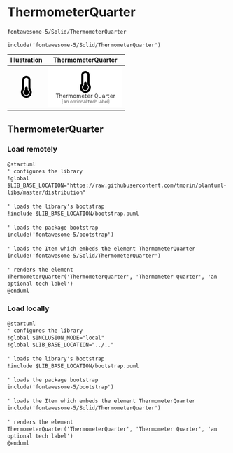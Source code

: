 # ThermometerQuarter


```text
fontawesome-5/Solid/ThermometerQuarter
```

```text
include('fontawesome-5/Solid/ThermometerQuarter')
```



| Illustration | ThermometerQuarter |
| :---: | :---: |
| ![illustration for Illustration](../../fontawesome-5/Solid/ThermometerQuarter.png) | ![illustration for ThermometerQuarter](../../fontawesome-5/Solid/ThermometerQuarter.Local.png) |




## ThermometerQuarter

### Load remotely
```plantuml
@startuml
' configures the library
!global $LIB_BASE_LOCATION="https://raw.githubusercontent.com/tmorin/plantuml-libs/master/distribution"

' loads the library's bootstrap
!include $LIB_BASE_LOCATION/bootstrap.puml

' loads the package bootstrap
include('fontawesome-5/bootstrap')

' loads the Item which embeds the element ThermometerQuarter
include('fontawesome-5/Solid/ThermometerQuarter')

' renders the element
ThermometerQuarter('ThermometerQuarter', 'Thermometer Quarter', 'an optional tech label')
@enduml
```

### Load locally
```plantuml
@startuml
' configures the library
!global $INCLUSION_MODE="local"
!global $LIB_BASE_LOCATION="../.."

' loads the library's bootstrap
!include $LIB_BASE_LOCATION/bootstrap.puml

' loads the package bootstrap
include('fontawesome-5/bootstrap')

' loads the Item which embeds the element ThermometerQuarter
include('fontawesome-5/Solid/ThermometerQuarter')

' renders the element
ThermometerQuarter('ThermometerQuarter', 'Thermometer Quarter', 'an optional tech label')
@enduml
```

